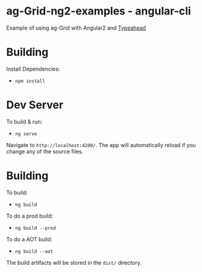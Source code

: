 
ag-Grid-ng2-examples - angular-cli
==================================

Example of using ag-Grid with Angular2 and [Typeahead](https://github.com/brinkjg/ng2-typeahead)


Building
========

Install Dependencies:

- `npm install`

Dev Server
=========

To build & run:

- `ng serve`

Navigate to `http://localhost:4200/`. The app will automatically reload if you change any of the source files.

Building
========

To build:

- `ng build`

To do a prod build:

- `ng build --prod`

To do a AOT build:

- `ng build --aot`

The build artifacts will be stored in the `dist/` directory.

